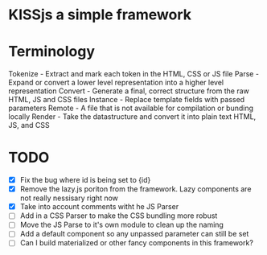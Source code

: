 # KISSjs a simple framework

# Terminology
   Tokenize - Extract and mark each token in the HTML, CSS or JS file
   Parse - Expand or convert a lower level representation into a higher level representation
   Convert - Generate a final, correct structure from the raw HTML, JS and CSS files
   Instance - Replace template fields with passed parameters
   Remote - A file that is not available for compilation or bunding locally
   Render - Take the datastructure and convert it into plain text HTML, JS, and CSS

# TODO
 - [x] Fix the bug where id is being set to {id}
 - [x] Remove the lazy.js poriton from the framework. Lazy components are not really nessisary right now
 - [x] Take into account comments witht he JS Parser
 - [ ] Add in a CSS Parser to make the CSS bundling more robust
 - [ ] Move the JS Parse to it's own module to clean up the naming
 - [ ] Add a default component so any unpassed parameter can still be set
 - [ ] Can I build materialized or other fancy components in this framework?